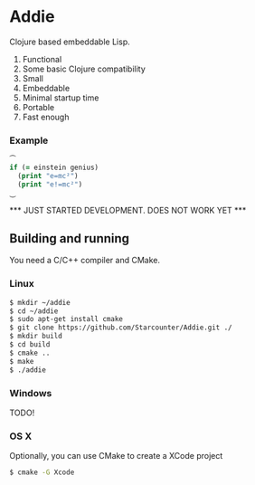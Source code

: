 # Addie

Clojure based embeddable Lisp.

1. Functional
2. Some basic Clojure compatibility
3. Small
4. Embeddable
5. Minimal startup time
6. Portable
7. Fast enough

### Example
```clojure
⏜
if (= einstein genius)
  (print "e=mc²")
  (print "e!=mc²")
⏝
```

*** JUST STARTED DEVELOPMENT. DOES NOT WORK YET ***


## Building and running

You need a C/C++ compiler and CMake.

### Linux

```bash
$ mkdir ~/addie
$ cd ~/addie
$ sudo apt-get install cmake
$ git clone https://github.com/Starcounter/Addie.git ./
$ mkdir build
$ cd build
$ cmake ..
$ make
$ ./addie
```

### Windows

TODO!

### OS X

Optionally, you can use CMake to create a XCode project

```bash
$ cmake -G Xcode
```
